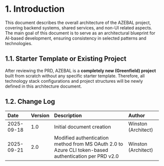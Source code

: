 # 1. Introduction

This document describes the overall architecture of the AZEBAL project, covering backend systems, shared services, and non-UI related aspects. The main goal of this document is to serve as an architectural blueprint for AI-based development, ensuring consistency in selected patterns and technologies.

## 1.1. Starter Template or Existing Project

After reviewing the PRD, AZEBAL is a **completely new (Greenfield) project** built from scratch without any specific starter template. Therefore, all technology stack configurations and project structures will be newly defined in this architecture document.

## 1.2. Change Log

| Date | Version | Description | Author |
| :--- | :--- | :--- | :--- |
| 2025-09-18 | 1.0 | Initial document creation | Winston (Architect) |
| 2025-09-21 | 2.0 | Modified authentication method from MS OAuth 2.0 to Azure CLI token-based authentication per PRD v2.0 | Winston (Architect) |
